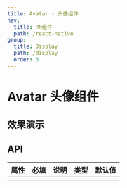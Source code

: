 ```yaml
---
title: Avatar - 头像组件
nav:
  title: RN组件
  path: /react-native
group:
  title: Display
  path: /display
  order: 3
---
```


# Avatar 头像组件

## 效果演示

## API

| 属性 | 必填 | 说明 | 类型 | 默认值 |
| ---- | ---- | ---- | ---- | ------ |
|      |      |      |      |        |
